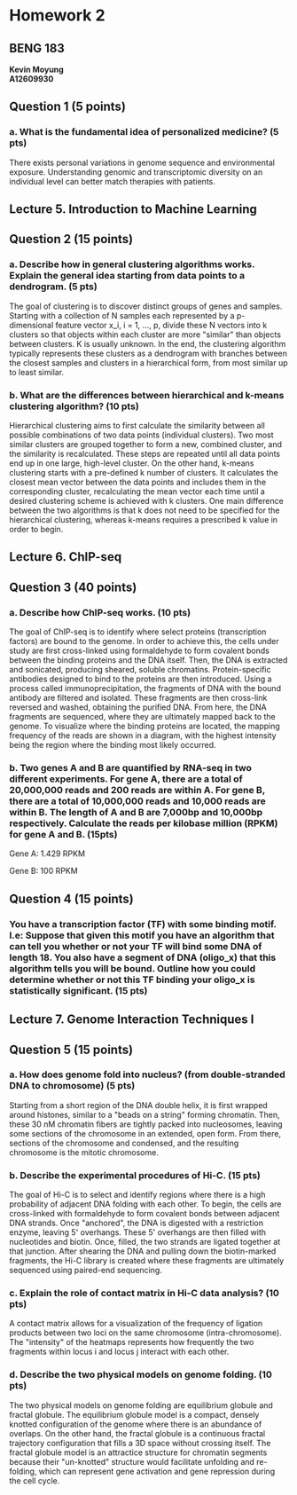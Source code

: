 # Homework 2
## BENG 183

**Kevin Moyung**   
**A12609930**

## Question 1 (5 points)

### a. What is the fundamental idea of personalized medicine? (5 pts)

There exists personal variations in genome sequence and environmental exposure. Understanding genomic and transcriptomic diversity on an individual level can better match therapies with patients.  

## Lecture 5. Introduction to Machine Learning

## Question 2 (15 points)

### a. Describe how in general clustering algorithms works. Explain the general idea starting from data points to a dendrogram. (5 pts)

The goal of clustering is to discover distinct groups of genes and samples. Starting with a collection of N samples each represented by a p-dimensional feature vector x_i, i = 1, ..., p, divide these N vectors into k clusters so that objects within each cluster are more "similar" than objects between clusters. K is usually unknown. In the end, the clustering algorithm typically represents these clusters as a dendrogram with branches between the closest samples and clusters in a hierarchical form, from most similar up to least similar.

### b. What are the differences between hierarchical and k-means clustering algorithm? (10 pts)

Hierarchical clustering aims to first calculate the similarity between all possible combinations of two data points (individual clusters). Two most similar clusters are grouped together to form a new, combined cluster, and the similarity is recalculated. These steps are repeated until all data points end up in one large, high-level cluster. On the other hand, k-means clustering starts with a pre-defined k number of clusters. It calculates the closest mean vector between the data points and includes them in the corresponding cluster, recalculating the mean vector each time until a desired clustering scheme is achieved with k clusters. One main difference between the two algorithms is that k does not need to be specified for the hierarchical clustering, whereas k-means requires a prescribed k value in order to begin.

## Lecture 6. ChIP-seq

## Question 3 (40 points)

### a. Describe how ChIP-seq works. (10 pts)

The goal of ChIP-seq is to identify where select proteins (transcription factors) are bound to the genome. In order to achieve this, the cells under study are first cross-linked using formaldehyde to form covalent bonds between the binding proteins and the DNA itself. Then, the DNA is extracted and sonicated, producing sheared, soluble chromatins. Protein-specific antibodies designed to bind to the proteins are then introduced. Using a process called immunoprecipitation, the fragments of DNA with the bound antibody are filtered and isolated. These fragments are then cross-link reversed and washed, obtaining the purified DNA. From here, the DNA fragments are sequenced, where they are ultimately mapped back to the genome. To visualize where the binding proteins are located, the mapping frequency of the reads are shown in a diagram, with the highest intensity being the region where the binding most likely occurred. 

### b. Two genes A and B are quantified by RNA-seq in two different experiments. For gene A, there are a total of 20,000,000 reads and 200 reads are within A. For gene B, there are a total of 10,000,000 reads and 10,000 reads are within B. The length of A and B are 7,000bp and 10,000bp respectively. Calculate the reads per kilobase million (RPKM) for gene A and B. (15pts) 

Gene A: 1.429 RPKM

Gene B: 100 RPKM

## Question 4 (15 points)

### You have a transcription factor (TF) with some binding motif. I.e: Suppose that given this motif you have an algorithm that can tell you whether or not your TF will bind some DNA of length 18. You also have a segment of DNA (oligo_x) that this algorithm tells you will be bound. Outline how you could determine whether or not this TF binding your oligo_x is statistically significant. (15 pts)

## Lecture 7. Genome Interaction Techniques I

## Question 5 (15 points)

### a. How does genome fold into nucleus? (from double-stranded DNA to chromosome) (5 pts)

Starting from a short region of the DNA double helix, it is first wrapped around histones, similar to a "beads on a string" forming chromatin. Then, these 30 nM chromatin fibers are tightly packed into nucleosomes, leaving some sections of the chromosome in an extended, open form. From there, sections of the chromosome and condensed, and the resulting chromosome is the mitotic chromosome.

### b. Describe the experimental procedures of Hi-C. (15 pts)

The goal of Hi-C is to select and identify regions where there is a high probability of adjacent DNA folding with each other. To begin, the cells are cross-linked with formaldehyde to form covalent bonds between adjacent DNA strands. Once "anchored", the DNA is digested with a restriction enzyme, leaving 5' overhangs. These 5' overhangs are then filled with nucleotides and biotin. Once, filled, the two strands are ligated together at that junction. After shearing the DNA and pulling down the biotin-marked fragments, the Hi-C library is created where these fragments are ultimately sequenced using paired-end sequencing. 

### c. Explain the role of contact matrix in Hi-C data analysis? (10 pts)

A contact matrix allows for a visualization of the frequency of ligation products between two loci on the same chromosome (intra-chromosome). The "intensity" of the heatmaps represents how frequently the two fragments within locus i and locus j interact with each other.

### d. Describe the two physical models on genome folding. (10 pts)

The two physical models on genome folding are equilibrium globule and fractal globule. The equilibrium globule model is a compact, densely knotted configuration of the genome where there is an abundance of overlaps. On the other hand, the fractal globule is a continuous fractal trajectory configuration that fills a 3D space without crossing itself. The fractal globule model is an attractice structure for chromatin segments because their "un-knotted" structure would facilitate unfolding and re-folding, which can represent gene activation and gene repression during the cell cycle.
